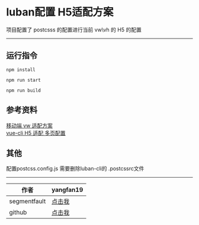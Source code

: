 # luban配置 H5适配方案

项目配置了 postcsss 的配置进行当前 vw\vh 的 H5 的配置

---

## 运行指令

```
npm install

npm run start

npm run build
```

## 参考资料

[移动端 vw 适配方案](https://blog.wdg.pub/frontend/vw.html)<br /> [vue-cli H5 适配 多页配置](https://github.com/yangfan-coder/amazing-vue-MultiplePages)

## 其他

配置postcss.config.js 需要删除luban-cli的 .postcssrc文件

---

| 作者         | yangfan19                                                         |
| ------------ | ----------------------------------------------------------------- |
| segmentfault | [点击我](https://segmentfault.com/u/this_586daa4645804)           |
| github       | [点击我](https://github.com/yangfandashuaige/amazing-webNginxLog) |
